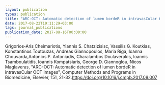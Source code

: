 ```yaml
---
layout: publication
types: publication
title: "ARC-OCT: Automatic detection of lumen bordeR in intravasCular OCT images"
date: 2017-08-22T19:11:29+03:00
tags: journal_publications
publication_date: 2017-08-16Τ00:00:00
---
```

<p>Grigorios-Aris Cheimariotis, Yiannis S. Chatzizisisc, Vassilis G. Koutkias, Konstantinos Toutouzas, Andreas Giannopoulos, Maria Riga, Ioanna Chouvarda,Antonios P. Antoniadis, Charalambos Doulaverakis, Ioannis Tsamboulatidis, Ioannis Kompatsiaris, George D. Giannoglou, Nicos Maglaveras, "ARC-OCT: Automatic detection of lumen bordeR in intravasCular OCT images", Computer Methods and Programs in Biomedicine, Elsevier, 151, 21-32.<a href="https://doi.org/10.1016/j.cmpb.2017.08.007">https://doi.org/10.1016/j.cmpb.2017.08.007</a></p>